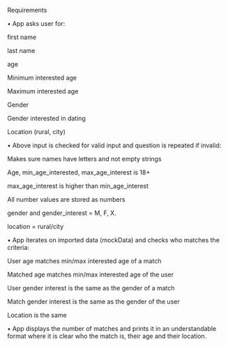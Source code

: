 Requirements

•
App asks user for: 

first name

last name

age

Minimum interested age

Maximum interested age

Gender

Gender interested in dating

Location (rural, city)

•
Above input is checked for valid input and question is repeated if invalid:

Makes sure names have letters and not empty strings

Age, min_age_interested, max_age_interest is 18+

max_age_interest is higher than min_age_interest

All number values are stored as numbers

gender and gender_interest = M, F, X. 

location = rural/city

•
App iterates on imported data (mockData) and checks who matches the criteria:

User age matches min/max interested age of a match

Matched age matches min/max interested age of the user

User gender interest is the same as the gender of a match

Match gender interest is the same as the gender of the user

Location is the same

•
App displays the number of matches and prints it in an understandable format where it is clear who the match is, their age and their location.
